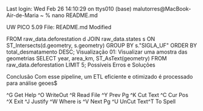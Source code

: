 Last login: Wed Feb 26 14:10:29 on ttys010
(base) malutorres@MacBook-Air-de-Maria ~ % nano README.md






















  UW PICO 5.09                    File: README.md                     Modified  

FROM raw_data.deforestation d
JOIN raw_data.states s
ON ST_Intersects(d.geometry, s.geometry)
GROUP BY s."SIGLA_UF"
ORDER BY total_desmatamento DESC;
Visualização 01: Visualizar uma amostra das geometrias
SELECT year, area_km, ST_AsText(geometry) FROM raw_data.deforestation LIMIT 5;
Possíveis Erros e Soluções

Conclusão
Com esse pipeline, um ETL eficiente e otimizado é processado para análise geoes$









^G Get Help  ^O WriteOut  ^R Read File ^Y Prev Pg   ^K Cut Text  ^C Cur Pos   
^X Exit      ^J Justify   ^W Where is  ^V Next Pg   ^U UnCut Text^T To Spell  
